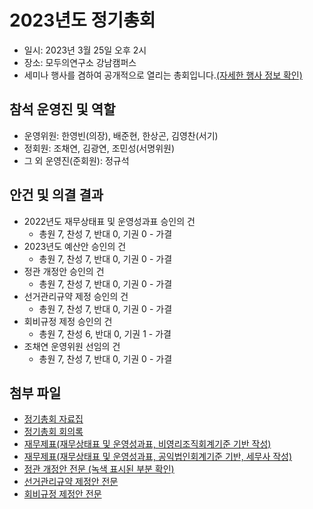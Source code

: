 # 2023년도 정기총회

- 일시: 2023년 3월 25일 오후 2시
- 장소: 모두의연구소 강남캠퍼스
- 세미나 행사를 겸하여 공개적으로 열리는 총회입니다.[(자세한 행사 정보 확인)](https://event.ubuntu-kr.org/2022/05/21/2023-general-assembly/)

## 참석 운영진 및 역할

- 운영위원: 한영빈(의장), 배준현, 한상곤, 김영찬(서기)
- 정회원: 조채연, 김광연, 조민성(서명위원)
- 그 외 운영진(준회원): 정규석

## 안건 및 의결 결과

- 2022년도 재무상태표 및 운영성과표 승인의 건
    - 총원 7, 찬성 7, 반대 0, 기권 0 - 가결
- 2023년도 예산안 승인의 건
    - 총원 7, 찬성 7, 반대 0, 기권 0 - 가결
- 정관 개정안 승인의 건
    - 총원 7, 찬성 7, 반대 0, 기권 0 - 가결
- 선거관리규약 제정 승인의 건
    - 총원 7, 찬성 7, 반대 0, 기권 0 - 가결
- 회비규정 제정 승인의 건
    - 총원 7, 찬성 6, 반대 0, 기권 1 - 가결
- 조채연 운영위원 선임의 건
    - 총원 7, 찬성 7, 반대 0, 기권 0 - 가결

## 첨부 파일

- [정기총회 자료집](./2023_정기총회_자료집.pdf)
- [정기총회 회의록](./2023_정기총회_회의록.pdf)
- [재무제표(재무상태표 및 운영성과표, 비영리조직회계기준 기반 작성)](./2023_재무제표_비영리조직회계기준기반.pdf)
- [재무제표(재무상태표 및 운영성과표, 공익법인회계기준 기반, 세무사 작성)](./2023_재무제표_공익법인회계기준기반_세무사작성.pdf)
- [정관 개정안 전문 (녹색 표시된 부분 확인)](./2023_정기총회_정관_개정안_전문.pdf)
- [선거관리규약 제정안 전문](./2023_정기총회_선거관리규약_제정안_전문.pdf)
- [회비규정 제정안 전문](./2023_정기총회_회비규정_제정안_전문.pdf)